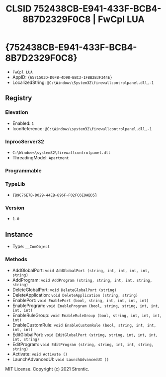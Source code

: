 ﻿---
title: "CLSID 752438CB-E941-433F-BCB4-8B7D2329F0C8 | FwCpl LUA"
excerpt: What is COM-Object CLSID 752438CB-E941-433F-BCB4-8B7D2329F0C8?
---

# {752438CB-E941-433F-BCB4-8B7D2329F0C8}

* `FwCpl LUA`
* AppID: `{6571503D-D0FB-4D98-BBC3-1FBB2B3F344E}`
* LocalizedString: `@C:\Windows\System32\firewallcontrolpanel.dll,-1`

## Registry


### Elevation

* Enabled: `1`
* IconReference: `@C:\Windows\system32\firewallcontrolpanel.dll,-1`

### InprocServer32

* `C:\Windows\system32\firewallcontrolpanel.dll`
* ThreadingModel: `Apartment`

### Programmable


### TypeLib

* `{B9C76E7B-D029-44EB-896F-F02FC6E9ABD5}`

### Version

* `1.0`

## Instance

* Type: `__ComObject`

### Methods

* AddGlobalPort: `void AddGlobalPort (string, int, int, int, int, string)`
* AddProgram: `void AddProgram (string, string, int, int, string, string)`
* DeleteGlobalPort: `void DeleteGlobalPort (string)`
* DeleteApplication: `void DeleteApplication (string, string)`
* EnablePort: `void EnablePort (bool, string, int, int, int, int)`
* EnableProgram: `void EnableProgram (bool, string, string, int, int, int, int)`
* EnableRuleGroup: `void EnableRuleGroup (bool, string, int, int, int, int)`
* EnableCustomRule: `void EnableCustomRule (bool, string, int, int, int, int)`
* EditGlobalPort: `void EditGlobalPort (string, string, int, int, int, int, string)`
* EditProgram: `void EditProgram (string, string, int, int, string, string)`
* Activate: `void Activate ()`
* LaunchAdvancedUI: `void LaunchAdvancedUI ()`

MIT License. Copyright (c) 2021 Strontic.


